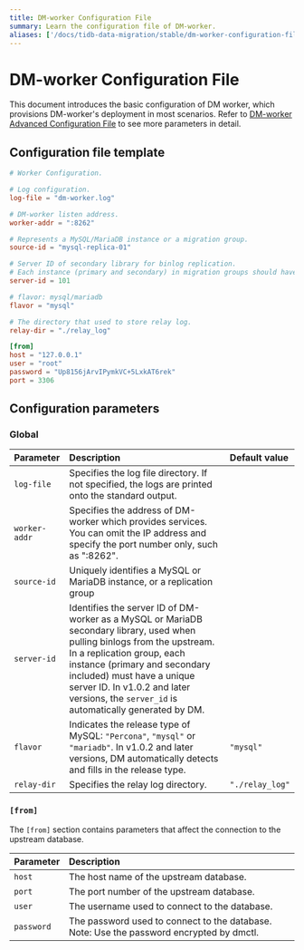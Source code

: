 ```yaml
---
title: DM-worker Configuration File
summary: Learn the configuration file of DM-worker.
aliases: ['/docs/tidb-data-migration/stable/dm-worker-configuration-file/','/docs/tidb-data-migration/v1.0/dm-worker-configuration-file/','/docs/dev/reference/tools/data-migration/configure/dm-worker-configuration-file/','/docs/v3.1/reference/tools/data-migration/configure/dm-worker-configuration-file/','/docs/v3.0/reference/tools/data-migration/configure/dm-worker-configuration-file/','/docs/v2.1/reference/tools/data-migration/configure/dm-worker-configuration-file/']
---
```


# DM-worker Configuration File

This document introduces the basic configuration of DM worker, which provisions DM-worker's deployment in most scenarios. Refer to [DM-worker Advanced Configuration File](dm-worker-configuration-file-full.md) to see more parameters in detail.

## Configuration file template

```toml
# Worker Configuration.

# Log configuration.
log-file = "dm-worker.log"

# DM-worker listen address.
worker-addr = ":8262"

# Represents a MySQL/MariaDB instance or a migration group.
source-id = "mysql-replica-01"

# Server ID of secondary library for binlog replication.
# Each instance (primary and secondary) in migration groups should have a different server ID.
server-id = 101

# flavor: mysql/mariadb
flavor = "mysql"

# The directory that used to store relay log.
relay-dir = "./relay_log"

[from]
host = "127.0.0.1"
user = "root"
password = "Up8156jArvIPymkVC+5LxkAT6rek"
port = 3306
```

## Configuration parameters

### Global

| Parameter        | Description                           | Default value |
| :------------ | :--------------------------------------- | :---------|
| `log-file` | Specifies the log file directory. If not specified, the logs are printed onto the standard output. |
| `worker-addr` | Specifies the address of DM-worker which provides services. You can omit the IP address and specify the port number only, such as ":8262".| |
| `source-id` | Uniquely identifies a MySQL or MariaDB instance, or a replication group | |
| `server-id` | Identifies the server ID of DM-worker as a MySQL or MariaDB secondary library, used when pulling binlogs from the upstream. In a replication group, each instance (primary and secondary included) must have a unique server ID. In v1.0.2 and later versions, the `server_id` is automatically generated by DM. | |
| `flavor` | Indicates the release type of MySQL: `"Percona"`, `"mysql"` or `"mariadb"`. In v1.0.2 and later versions, DM automatically detects and fills in the release type. | `"mysql"`|
| `relay-dir` | Specifies the relay log directory. | `"./relay_log"` |

### `[from]`

The `[from]` section contains parameters that affect the connection to the upstream database.

| Parameter        | Description                           |
| :------------ | :--------------------------------------- |
| `host` | The host name of the upstream database. |
| `port` | The port number of the upstream database. |
| `user` | The username used to connect to the database. |
| `password` | The password used to connect to the database. Note: Use the password encrypted by dmctl.
